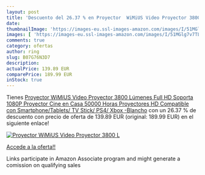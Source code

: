 ```yaml
---
layout: post
title: 'Descuento del 26.37 % en Proyector  WiMiUS Video Proyector 3800 L'
date: 
thumbnailImage: 'https://images-eu.ssl-images-amazon.com/images/I/51MGlg7v7TL._SL200_.jpg'
images: [ 'https://images-eu.ssl-images-amazon.com/images/I/51MGlg7v7TL._SL200_.jpg' ]
comments: true
category: ofertas
author: ring
slug: B07G76N3D7
description:
actualPrice: 139.89 EUR
comparePrice: 189.99 EUR
inStock: true
---
```


Tienes [Proyector  WiMiUS Video Proyector 3800 Lúmenes Full HD Soporta 1080P Proyector Cine en Casa 50000 Horas Proyectores HD Compatible con Smartphone/Tablets/ TV Stick/ PS4/ Xbox -Blancho](https://www.amazon.es/dp/B07G76N3D7/?tag=tolees-21) con un 26.37 % de descuento con precio de oferta de 139.89 EUR (original: 189.99 EUR) en el siguiente enlace!

[![Proyector  WiMiUS Video Proyector 3800 L](https://images-eu.ssl-images-amazon.com/images/I/51MGlg7v7TL._SL200_.jpg)](https://www.amazon.es/dp/B07G76N3D7/?tag=tolees-21)

[Accede a la oferta!!](https://www.amazon.es/dp/B07G76N3D7/?tag=tolees-21)

Links participate in Amazon Associate program and might generate a comission on qualifying sales


